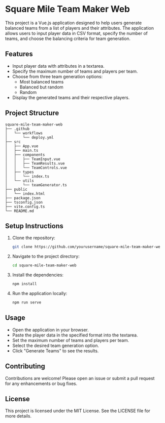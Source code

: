 # Square Mile Team Maker Web

This project is a Vue.js application designed to help users generate balanced teams from a list of players and their attributes. The application allows users to input player data in CSV format, specify the number of teams, and choose the balancing criteria for team generation.

## Features

- Input player data with attributes in a textarea.
- Specify the maximum number of teams and players per team.
- Choose from three team generation options: 
  - Most balanced teams
  - Balanced but random
  - Random
- Display the generated teams and their respective players.

## Project Structure

```
square-mile-team-maker-web
├── .github
│   └── workflows
│       └── deploy.yml
├── src
│   ├── App.vue
│   ├── main.ts
│   ├── components
│   │   ├── TeamInput.vue
│   │   ├── TeamResults.vue
│   │   └── TeamControls.vue
│   ├── types
│   │   └── index.ts
│   └── utils
│       └── teamGenerator.ts
├── public
│   └── index.html
├── package.json
├── tsconfig.json
├── vite.config.ts
└── README.md
```

## Setup Instructions

1. Clone the repository:
   ```bash
   git clone https://github.com/yourusername/square-mile-team-maker-web.git
   ```

2. Navigate to the project directory:
   ```bash
   cd square-mile-team-maker-web
   ```

3. Install the dependencies:
   ```bash
   npm install
   ```

4. Run the application locally:
   ```bash
   npm run serve
   ```

## Usage

- Open the application in your browser.
- Paste the player data in the specified format into the textarea.
- Set the maximum number of teams and players per team.
- Select the desired team generation option.
- Click "Generate Teams" to see the results.

## Contributing

Contributions are welcome! Please open an issue or submit a pull request for any enhancements or bug fixes.

## License

This project is licensed under the MIT License. See the LICENSE file for more details.